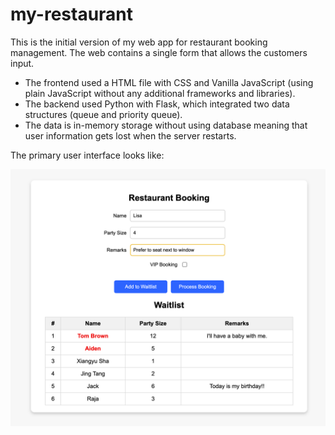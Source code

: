 # my-restaurant
This is the initial version of my web app for restaurant booking management. The web contains a single form that allows the customers input. 

- The frontend used a HTML file with CSS and Vanilla JavaScript (using plain JavaScript without any additional frameworks and libraries).
- The backend used Python with Flask, which integrated two data structures (queue and priority queue).
- The data is in-memory storage without using database meaning that user information gets lost when the server restarts.

The primary user interface looks like:  

![UI](https://github.com/XiangyuSha/my-restaurant/blob/main/image/UI.png)
